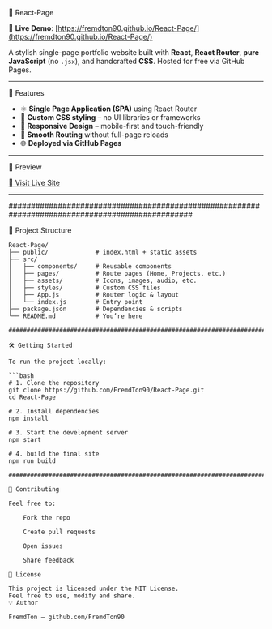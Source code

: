 🎨 React‑Page

🔗 **Live Demo**: [https://fremdton90.github.io/React-Page/](https://fremdton90.github.io/React-Page/)

A stylish single-page portfolio website built with **React**, **React Router**, **pure JavaScript** (no `.jsx`), and handcrafted **CSS**. Hosted for free via GitHub Pages.

---

🚀 Features

- ⚛️ **Single Page Application (SPA)** using React Router
- 🎨 **Custom CSS styling** – no UI libraries or frameworks
- 📱 **Responsive Design** – mobile-first and touch-friendly
- 🧭 **Smooth Routing** without full-page reloads
- 🌐 **Deployed via GitHub Pages**

---

📸 Preview

[🔗 Visit Live Site](https://fremdton90.github.io/React-Page/)

---

#################################################################################################

📁 Project Structure

```
React-Page/
├── public/             # index.html + static assets
├── src/
│   ├── components/     # Reusable components
│   ├── pages/          # Route pages (Home, Projects, etc.)
│   ├── assets/         # Icons, images, audio, etc.
│   ├── styles/         # Custom CSS files
│   ├── App.js          # Router logic & layout
│   └── index.js        # Entry point
├── package.json        # Dependencies & scripts
└── README.md           # You’re here

#################################################################################################

🛠️ Getting Started

To run the project locally:

```bash
# 1. Clone the repository
git clone https://github.com/FremdTon90/React-Page.git
cd React-Page

# 2. Install dependencies
npm install

# 3. Start the development server
npm start

# 4. build the final site
npm run build

#################################################################################################

🤝 Contributing

Feel free to:

    Fork the repo

    Create pull requests

    Open issues

    Share feedback

📄 License

This project is licensed under the MIT License.
Feel free to use, modify and share.
💡 Author

FremdTon – github.com/FremdTon90
